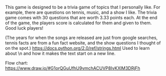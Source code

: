 This game is designed to be a trivia game of topics that I personally like. For example, there are questions on tennis, music,
and a show I like. The trivia game comes with 30 questions that are worth 3.33 points each. At the end of the game, the players score is
calculated for them and given to them. Good luck players!


(The years for when the songs are released are just from google searches, tennis facts are from a fun fact website, and the show questions I thought of on the spot.)
https://docs.python.org/2.0/ref/strings.html
Used to learn about \n and how it makes the text start on a new line.


Flow chart:
https://www.draw.io/#G1orQGuUfhU9vmchACUVP8IvKXlM3DRjFh
